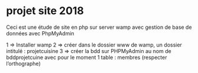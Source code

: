 # projet site 2018
Ceci est une étude de site en php sur server wamp avec gestion de base de données avec PhpMyAdmin

1 => Installer wamp
2 => créer dans le dossier www de wamp, un dossier intitulé : projetcuisine
3 => créer la bdd sur PHPMyAdmin au nom de bddprojetcuine
	avec pour le moment 1 table : membres (respecter l’orthographe)




